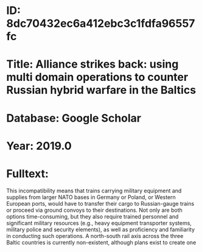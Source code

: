 # ID: 8dc70432ec6a412ebc3c1fdfa96557fc
# Title: Alliance strikes back: using multi domain operations to counter Russian hybrid warfare in the Baltics
# Database: Google Scholar
# Year: 2019.0
# Fulltext:
This incompatibility means that trains carrying military equipment and supplies from larger NATO bases in Germany or Poland, or Western European ports, would have to transfer their cargo to Russian-gauge trains or proceed via ground convoys to their destinations.
Not only are both options time-consuming, but they also require trained personnel and significant military resources (e.g., heavy equipment transporter systems, military police and security elements), as well as proficiency and familiarity in conducting such operations.
A north-south rail axis across the three Baltic countries is currently non-existent, although plans exist to create one